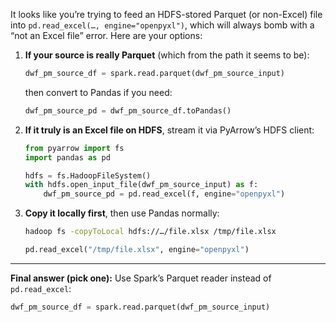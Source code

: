 It looks like you’re trying to feed an HDFS-stored Parquet (or non-Excel) file into `pd.read_excel(…, engine="openpyxl")`, which will always bomb with a “not an Excel file” error. Here are your options:

1. **If your source is really Parquet** (which from the path it seems to be):

   ```python
   dwf_pm_source_df = spark.read.parquet(dwf_pm_source_input)
   ```

   then convert to Pandas if you need:

   ```python
   dwf_pm_source_pd = dwf_pm_source_df.toPandas()
   ```

2. **If it truly is an Excel file on HDFS**, stream it via PyArrow’s HDFS client:

   ```python
   from pyarrow import fs
   import pandas as pd

   hdfs = fs.HadoopFileSystem()
   with hdfs.open_input_file(dwf_pm_source_input) as f:
       dwf_pm_source_pd = pd.read_excel(f, engine="openpyxl")
   ```

3. **Copy it locally first**, then use Pandas normally:

   ```bash
   hadoop fs -copyToLocal hdfs://…/file.xlsx /tmp/file.xlsx
   ```

   ```python
   pd.read_excel("/tmp/file.xlsx", engine="openpyxl")
   ```

---

**Final answer (pick one):**
Use Spark’s Parquet reader instead of `pd.read_excel`:

```python
dwf_pm_source_df = spark.read.parquet(dwf_pm_source_input)
```
